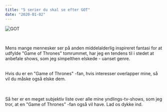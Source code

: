 ```yaml
---
title: "5 serier du skal se efter GOT"
date: "2020-01-02"
---
```


![GOT](/02-got-seasons-recap-illo.w1100.h733.jpg)

<br>

Mens mange mennesker ser på anden middelalderlig inspireret fantasi for at udfylde "Game of Thrones" tomrummet, har jeg en tendens til i stedet at anbefale shows, som jeg simpelthen elskede - uanset genre.

<br>
Hvis du er en "Game of Thrones" -fan, hvis interesser overlapper mine, så vil du måske også elske dem.

<br><br>
Så her er en meget subjektiv liste over alle mine yndlings-tv-shows, som jeg tror, ​​at en "Game of Thrones" -fan også vil have. Lad os dykke ind.